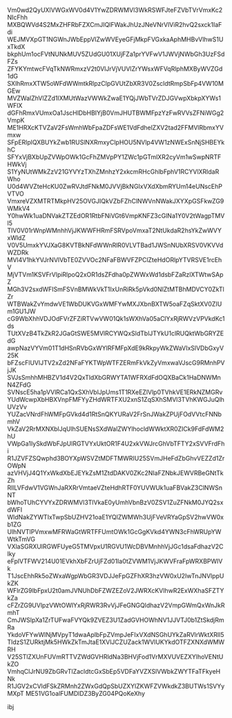 Vm0wd2QyUXlVWGxWV0d4V1YwZDRWMVl3WkRSWFJteFZVbTVrVmxKc2NIcFhh
MXBQWVd4S2MxZHFRbFZXCmJIQlFWakJhUzJNeVNrVlViR2hvQ2sxck1IaFdi
WEJMVXpGT1NGWnJWbEppVlZwWVEyeGFjMkpFVGxkaAphMHBvVlhwS1UxTkdX
bkphUm1ocFVtNUNkMUV5ZUdGU01XUjFZa1prYVFwV1JWVjNWbGh3UzFSdFZs
ZFYKYmtwcFVqTkNWRmxzV2t0VlJrVjVUVlZrYWsxWFVqRlphMXByWVZGd1dG
SXlhRmxXTW5oWFdWWmtkRlpzClpGVUtZbXR3V0ZscldtRmpSbFp4VW10MGEw
MVZWalZhVlZZd1lXMUtWazVWWkZwaE1YQjJWbTVrZDJGVwpXbkpXYWs1WFlX
dGFhRmxVUmxOa1JscHlDbHBIYjB0VmJHUTBWMFpzYzFwRVVsZFNiWGg2VmpK
ME1HRXcKTVZaV2FsWmhWbFpaZDFsWE1VdFdhelZXV2tad2FFMVlRbmxYVmxw
SFpERlplQXBUYkZwb1RUSlNXRmxyClpHOU5NVlp4VW1zNWExSnNjSHBEYkhC
SFYxVjBXbUpZVWpOWk1GcFhZMVpPY1ZWc1pGTmlXR2cyVm1wSwpNRTFHWkVj
S1YyNUtWMkZzV21GYVYzTXhZMnhzY2xkcmRHcGhlbFphV1RCYVlXRldaRWho
U0d4WVZteHcKU0ZwRVJtdFNkM0JVVjBkNGIxVXdXbmRYUm14eUNscEhPVTVO
VmxreVZXMTRTMkpHV25OVGJIQkVZbFZhClNWVnNWakJXYXpGSFkwZG9WMkV4
Y0hwWk1uaDNVakZTZEdOR1RtbFNiVGt6VmpKNFZ3cGlNa1Y0V2tWagpTMVl5
TlV0V01rWnpWMnhhVjJKWWFHRmFSRVpoVmxaT2NtUkdaR2hsYkZwWVYxWldZ
V0V5UmxkYVJXaG8KVTBkNFdWWnRlR0VLVTBad1JWSnNUbXRSV0VKVVdWZDRk
MVl4V1hkYVJrNVlVbTE0ZVVOc2NFaFBWVFZPClZteHdORlpYTVRSVE1rcEhV
MjVTVm1KSVFrVlpiRlpoQ2xOR1dsZFdha0pZWWxWd1dsbFZaRzlXTWtwSApZ
MGh3V2sxdWFISmFSVnBMWkVkT1IxUnRiRk5pVkd0NlZtMTBhMDVCY0ZkTlZr
WTBWakZvYmdwVE1WbDUKVGxWMFYwMXJXbnBXTW5oaFZqSktXV0ZIUm1GU1JW
cG9WbXhhVDJOdFVrZFZiRTVwVW01Qk1sWXhVa05aClYxRjRWVzVPVkdKc1ds
TUtXVzB4TkZkR2JGaGtSWE5MVlRCYWQxSldTblJTYkU1clRUQktWbGRYZEdG
awpNazVYVm01T1dHSnRVbGxWYlRFMFpXdE9kRkpyWkZWaVIxSlVDbGxyV25K
bFZscFlUVlJTV2xZd2NFaFYKTWpWTFZERmFkVkZyVmxwaVJscG9RMnhPVjJK
SVJsSmhhMHBZV1d4V2QxTldXbGRWYTA1WFRXdFdOQXBaCk1HaDNWMnN4ZFdG
SVNscE5ha1pVVlRCa1QxSXhVblJpUms1T1RXeEZlVlp0TVhkVE1ERkNZMGRv
YUdWcwpXbHBXVnpFMFYyZHdWRTFXU2xnS1ZqSXhSMVl3TVhKWGJuQlhUVzVv
YUZacVNrdFhWMFpGVkd4d1RtSnQKYURaV2FrSnJWakZPUjFOdVVtcFNNbmhV
VkZaV2RrMXNXblJqUlhSUENsSXdWalZWYlhocldWWktXR0ZICk9FdFdWM2hU
VWpGa1IySkdWbFJpUlRGTVYxUktOR1F4U2xkVWJrcGhVbTFTY2xSVVFrdFhi
R1JZVFZSQwphd3BOYXpWSVZtMDFTMWRIU25SVmJHeFdZbGhvVEZZd1ZrOWpN
azVHVjJ4Q1YxWkdXbEJEYkZsM1ZtdDAKV0ZKc2NIaFZNbkJEWVRBeGNtTkZh
RllLVFdwV1VGWnJaRXRrVmtaeVZteHdhRTF0YUVWUk1uaFBVakZ3ClNWSnNT
bWhoTUhCYVYxZDRWMVl3TlVkaE0yUmhVbnBzV0ZSV1ZuZFNkM0JYQ2sxdWFI
WldNakZYWTIxTwpSbUZHV21oaE1YQlZWMWh3UjFVeVRYaGpSV2hwVW0xb1ZG
UlhNVTlPVmxwMFRWaGtWRTFFUmtOWk1GcGgKVkd4YWN3cFhWRUpYWWtkTmVG
VXlaSGRXUlRGWFUyeG5TMVpxU1RGVU1WcDBVMnhhVjJGc1dsaFdhazV2Clky
eFplVTFWV214U01EVkhXbFZrUjFZd01Ia0tZVWM1VjJKWVFraFpWRXBPWlVk
T1JscEhhRk5oZWxaWgpWbGR3VDJJeFpGZFhXR3hzVW0xU2IwTnJNVlppUkZK
WFlrZG9lbFpxU2t0amJVNUhDbFZWZEZoV2JWRXcKVlhwR2ExWXhaSFZTYkZa
cFZrZG9UVlpzVWtOWlYxRjRWR3RvVjJFeGNGQldhazV2VmpGWmQxWnJkRmhT
CmJWSlpXa1ZrTUFwaFVYQk9ZVEZ3U1ZadGVHOWhNV1JJVTJ0b1ZtSkdjRmRa
YkdoVFYwWlNjMVpyT1dwaAplbFpZVmpJeFIxVXdNSGhUYkZaRVlrWktXRll5
TldzS1ZURktjMk5HWkZkTmJtaE1XVlJCZUZack1WVlUKYkdOTFZXNXdWMWRH
V25STlZXUnFUVmRTTVZWdGVHRldNa3BHVjFod1VrMXVUVEZXYlhoVENtUkZO
VmhqClJrNU9ZbGRvTlZacldtcGxSbEp5VDFaYVZXSlVWbkZWYTFaTFkyeHNk
R1JGV2xCVldFSkZRMnh2ZWxGdQpSbUZXYlZKWFZVWkdkZ3BUTWs1SVYyMXpT
ME51VG1oalFUMDlDZ3ByZG04PQoKeXhy

ibj
